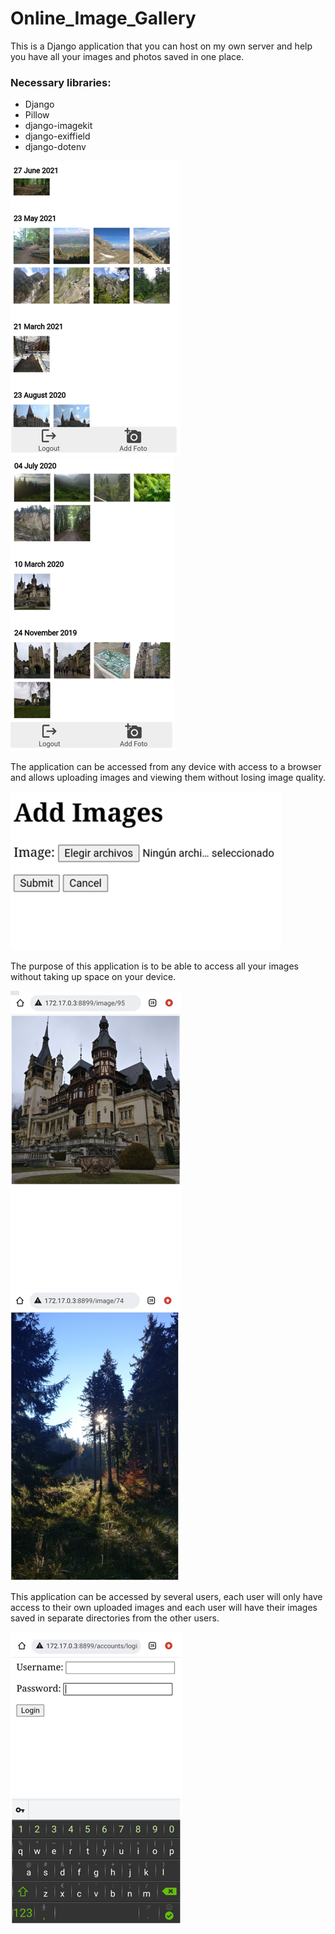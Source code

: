 # Online_Image_Gallery
This is a Django application that you can host on my own server and help you have all your images and photos saved in one place.

### Necessary libraries:

- Django
- Pillow
- django-imagekit
- django-exiffield
- django-dotenv

![](readme/11.png) ![](readme/22.png)

The application can be accessed from any device with access to a browser and allows uploading images and viewing them without losing image quality.

![](readme/33.png)

The purpose of this application is to be able to access all your images without taking up space on your device.

![](readme/55.png) ![](readme/66.png)

This application can be accessed by several users, each user will only have access to their own uploaded images and each user will have their images saved in separate directories from the other users.

![](readme/44.png)